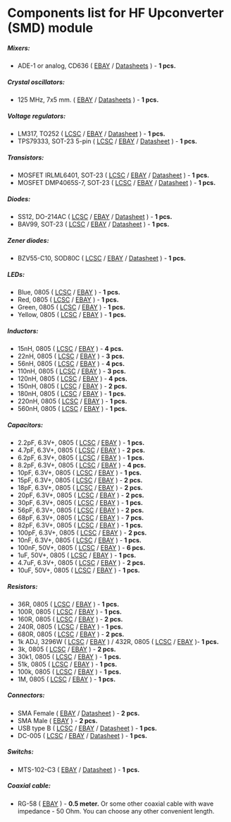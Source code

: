 # Components list for HF Upconverter (SMD) module

##### Mixers:
- ADE-1 or analog, CD636 (
[EBAY](https://www.ebay.com/sch/i.html?_from=R40&_trksid=p2050601.m570.l1313.TR0.TRC0.H0.Xade-1.TRS0&_nkw=ade-1&_sacat=0) /
[Datasheets](./Datasheets/Mixers/ADE%20series/) ) - **1 pcs.**

##### Crystal oscillators:
- 125 MHz, 7x5 mm. (
[EBAY](https://www.ebay.com/sch/i.html?_from=R40&_trksid=p2050601.m570.l1312.R1.TR10.TRC2.A0.H0.Xc.TRS2&_nkw=crystal+oscillator+125mhz+smd&_sacat=0) /
[Datasheets](./Datasheets/Crystal%20oscillators/ASV-Crystal-oscillators-Datasheet.pdf) ) - **1 pcs.**

##### Voltage regulators:
- LM317, TO252 (
[LCSC](https://lcsc.com/search?q=lm317%20to252) /
[EBAY](https://www.ebay.com/sch/i.html?_from=R40&_trksid=p2050601.m570.l1313.TR0.TRC0.A0.H0.Xlm317+to252.TRS1&_nkw=lm317+to252&_sacat=0) /
[Datasheet](./Datasheets/Voltage%20regulators/LM317M-Linear-Regulator-Datasheet.pdf) ) - **1 pcs.**
- TPS79333, SOT-23 5-pin (
[LCSC](https://lcsc.com/search?q=tps79333) /
[EBAY](https://www.ebay.com/sch/i.html?_from=R40&_trksid=p2050601.m570.l1313.TR0.TRC0.A0.H0.Xtps79333.TRS2&_nkw=tps79333&_sacat=0) /
[Datasheet](./Datasheets/Voltage%20regulators/TPS793-Linear-Regulator-Datasheet.pdf) ) - **1 pcs.**

##### Transistors:
- MOSFET IRLML6401, SOT-23 (
[LCSC](https://lcsc.com/search?q=irlml6401) /
[EBAY](https://www.ebay.com/sch/i.html?_from=R40&_trksid=p2050601.m570.l1313.TR1.TRC0.A0.H0.Xirlml6401.TRS0&_nkw=irlml6401&_sacat=0) /
[Datasheet](./Datasheets/MOSFET/IRLML6401-Datasheet.pdf) ) - **1 pcs.**
- MOSFET DMP4065S-7, SOT-23 (
[LCSC](https://lcsc.com/search?q=DMP4065S-7) /
[EBAY](https://www.ebay.com/sch/i.html?_from=R40&_trksid=m570.l1313&_nkw=DMP4065S-7&_sacat=0) /
[Datasheet](./Datasheets/MOSFET/DMP4065S-Datasheet.pdf) ) - **1 pcs.**

##### Diodes:
- SS12, DO-214AC (
[LCSC](https://lcsc.com/search?q=ss12%20do-214ac) /
[EBAY](https://www.ebay.com/sch/i.html?_odkw=ss12&_osacat=0&_from=R40&_trksid=p2045573.m570.l1313.TR0.TRC0.H0.Xss12+do-214ac.TRS1&_nkw=ss12+do-214ac&_sacat=0) /
[Datasheet](./Datasheets/Diodes/SS12-SS16-Diode-Datasheet.pdf) ) - **1 pcs.**
- BAV99, SOT-23 (
[LCSC](https://lcsc.com/search?q=bav99%20sot-23) /
[EBAY](https://www.ebay.com/sch/i.html?_from=R40&_trksid=p2050601.m570.l1313.TR1.TRC0.A0.H0.Xbav99.TRS0&_nkw=bav99&_sacat=0) /
[Datasheet](./Datasheets/Diodes/BAV99-Diode-Datasheet.pdf) ) - **1 pcs.**

##### Zener diodes:
- BZV55-C10, SOD80C (
[LCSC](https://lcsc.com/search?q=BZV55-C10) /
[EBAY](https://www.ebay.com/sch/i.html?_from=R40&_trksid=m570.l1313&_nkw=BZV55-C10&_sacat=0) /
[Datasheet](./Datasheets/Zener%20diodes/BZV55-series-Diode-Datasheet.pdf) ) - **1 pcs.**

##### LEDs:
- Blue, 0805 (
[LCSC](https://lcsc.com/search?q=blue%20led%200805) /
[EBAY](https://www.ebay.com/sch/i.html?_from=R40&_trksid=p2050601.m570.l1313.TR0.TRC0.H0.Xblue+led+0805.TRS0&_nkw=blue+led+0805&_sacat=0) ) - **1 pcs.**
- Red, 0805 (
[LCSC](https://lcsc.com/search?q=red%20led%200805) /
[EBAY](https://www.ebay.com/sch/i.html?_from=R40&_trksid=p2050601.m570.l1313.TR0.TRC0.H0.Xred+led+0805.TRS0&_nkw=red+led+0805&_sacat=0) ) - **1 pcs.**
- Green, 0805 (
[LCSC](https://lcsc.com/search?q=green%20led%200805) /
[EBAY](https://www.ebay.com/sch/i.html?_from=R40&_trksid=p2050601.m570.l1313.TR12.TRC2.A0.H0.Xgreen+led+080.TRS0&_nkw=green+led+0805&_sacat=0) ) - **1 pcs.**
- Yellow, 0805 (
[LCSC](https://lcsc.com/search?q=yellow%20led%200805) /
[EBAY](https://www.ebay.com/sch/i.html?_from=R40&_trksid=p2050601.m570.l1313.TR11.TRC1.A0.H0.Xyellow+led+080.TRS0&_nkw=yellow+led+0805&_sacat=0) ) - **1 pcs.**

##### Inductors:
- 15nH, 0805 (
[LCSC](https://lcsc.com/search?q=15nH%200805) /
[EBAY](https://www.ebay.com/sch/i.html?_from=R40&_trksid=p2050601.m570.l1313.TR6.TRC1.A0.H0.X15nh+0805.TRS2&_nkw=15nh+0805&_sacat=0) ) - **4 pcs.**
- 22nH, 0805 (
[LCSC](https://lcsc.com/search?q=22nH%200805) /
[EBAY](https://www.ebay.com/sch/i.html?_from=R40&_trksid=p2050601.m570.l1313.TR0.TRC0.H0.X22nh+080.TRS0&_nkw=22nh+0805&_sacat=0) ) - **3 pcs.**
- 56nH, 0805 (
[LCSC](https://lcsc.com/search?q=56nH%200805) /
[EBAY](https://www.ebay.com/sch/i.html?_odkw=56nh+080&_osacat=0&_from=R40&_trksid=p2045573.m570.l1313.TR0.TRC0.H0.X56nh+0805.TRS0&_nkw=56nh+0805&_sacat=0) ) - **4 pcs.**
- 110nH, 0805 (
[LCSC](https://lcsc.com/search?q=110nH%200805) /
[EBAY](https://www.ebay.com/sch/i.html?_from=R40&_trksid=p2050601.m570.l1313.TR0.TRC0.H0.X110nh+0805.TRS0&_nkw=110nh+0805&_sacat=0) ) - **3 pcs.**
- 120nH, 0805 (
[LCSC](https://lcsc.com/search?q=120nH%200805) /
[EBAY](https://www.ebay.com/sch/i.html?_from=R40&_trksid=p2050601.m570.l1313.TR0.TRC0.H0.X110nh+0805.TRS0&_nkw=110nh+0805&_sacat=0) ) - **4 pcs.**
- 150nH, 0805 (
[LCSC](https://lcsc.com/search?q=150nH%200805) /
[EBAY](https://www.ebay.com/sch/i.html?_from=R40&_trksid=p2050601.m570.l1313.TR0.TRC0.H0.X150nh+0805.TRS0&_nkw=150nh+0805&_sacat=0) ) - **2 pcs.**
- 180nH, 0805 (
[LCSC](https://lcsc.com/search?q=180nH%200805) /
[EBAY](https://www.ebay.com/sch/i.html?_from=R40&_trksid=p2050601.m570.l1313.TR0.TRC0.H0.X180nh+0805.TRS0&_nkw=180nh+0805&_sacat=0) ) - **1 pcs.**
- 220nH, 0805 (
[LCSC](https://lcsc.com/search?q=220nH%200805) /
[EBAY](https://www.ebay.com/sch/i.html?_from=R40&_trksid=p2050601.m570.l1313.TR12.TRC2.A0.H0.X220nh+0805.TRS0&_nkw=220nh+0805&_sacat=0) ) - **1 pcs.**
- 560nH, 0805 (
[LCSC](https://lcsc.com/search?q=560nH%200805) /
[EBAY](https://www.ebay.com/sch/i.html?_from=R40&_trksid=p2050601.m570.l1313.TR0.TRC0.H0.X560nh+0805.TRS0&_nkw=560nh+0805&_sacat=0) ) - **1 pcs.**

##### Capacitors:
- 2.2pF, 6.3V+, 0805 (
[LCSC](https://lcsc.com/search?q=2.2pf%200805) /
[EBAY](https://www.ebay.com/sch/i.html?_from=R40&_trksid=p2050601.m570.l1313.TR0.TRC0.H0.X2.2pf+0805.TRS0&_nkw=2.2pf+0805&_sacat=0) ) - **1 pcs.**
- 4.7pF, 6.3V+, 0805 (
[LCSC](https://lcsc.com/search?q=4.7pf%200805) /
[EBAY](https://www.ebay.com/sch/i.html?_from=R40&_trksid=p2050601.m570.l1313.TR0.TRC0.H0.X4.7pf+0805.TRS0&_nkw=4.7pf+0805&_sacat=0) ) - **2 pcs.**
- 6.2pF, 6.3V+, 0805 (
[LCSC](https://lcsc.com/search?q=6.2pf%200805) /
[EBAY](https://www.ebay.com/sch/i.html?_from=R40&_trksid=p2050601.m570.l1313.TR11.TRC1.A0.H0.X6.2pf+0805.TRS0&_nkw=6.2pf+0805&_sacat=0) ) - **1 pcs.**
- 8.2pF, 6.3V+, 0805 (
[LCSC](https://lcsc.com/search?q=8.2pf%200805) /
[EBAY](https://www.ebay.com/sch/i.html?_from=R40&_trksid=p2050601.m570.l1313.TR11.TRC1.A0.H0.X8.2pf+0805.TRS0&_nkw=8.2pf+0805&_sacat=0) ) - **4 pcs.**
- 10pF, 6.3V+, 0805 (
[LCSC](https://lcsc.com/search?q=10pf%200805) /
[EBAY](https://www.ebay.com/sch/i.html?_from=R40&_trksid=p2050601.m570.l1313.TR10.TRC2.A0.H0.X10pf+0805.TRS2&_nkw=10pf+0805&_sacat=0) ) - **1 pcs.**
- 15pF, 6.3V+, 0805 (
[LCSC](https://lcsc.com/search?q=15pf%200805) /
[EBAY](https://www.ebay.com/sch/i.html?_from=R40&_trksid=p2050601.m570.l1313.TR2.TRC0.A0.H0.X15pf+0805.TRS0&_nkw=15pf+0805&_sacat=0) ) - **2 pcs.**
- 18pF, 6.3V+, 0805 (
[LCSC](https://lcsc.com/search?q=18pf%200805) /
[EBAY](https://www.ebay.com/sch/i.html?_from=R40&_trksid=p2050601.m570.l1313.TR2.TRC0.A0.H0.X18pf+0805.TRS0&_nkw=18pf+0805&_sacat=0) ) - **2 pcs.**
- 20pF, 6.3V+, 0805 (
[LCSC](https://lcsc.com/search?q=20pf%200805) /
[EBAY](https://www.ebay.com/sch/i.html?_from=R40&_trksid=p2050601.m570.l1313.TR10.TRC1.A0.H0.X20pf+0805.TRS1&_nkw=20pf+0805&_sacat=0) ) - **2 pcs.**
- 30pF, 6.3V+, 0805 (
[LCSC](https://lcsc.com/search?q=30pf%200805) /
[EBAY](https://www.ebay.com/sch/i.html?_from=R40&_trksid=p2050601.m570.l1313.TR12.TRC2.A0.H0.X30pf+0805.TRS0&_nkw=30pf+0805&_sacat=0) ) - **1 pcs.**
- 56pF, 6.3V+, 0805 (
[LCSC](https://lcsc.com/search?q=56pf%200805) /
[EBAY](https://www.ebay.com/sch/i.html?_from=R40&_trksid=p2050601.m570.l1313.TR10.TRC2.A0.H0.X56pf+0805.TRS2&_nkw=56pf+0805&_sacat=0) ) - **2 pcs.**
- 68pF, 6.3V+, 0805 (
[LCSC](https://lcsc.com/search?q=68pf%200805) /
[EBAY](https://www.ebay.com/sch/i.html?_from=R40&_trksid=p2050601.m570.l1313.TR0.TRC0.H0.X68pf+080.TRS0&_nkw=68pf+0805&_sacat=0) ) - **7 pcs.**
- 82pF, 6.3V+, 0805 (
[LCSC](https://lcsc.com/search?q=82pf%200805) /
[EBAY](https://www.ebay.com/sch/i.html?_from=R40&_trksid=p2050601.m570.l1313.TR0.TRC0.H0.X82pf+0805.TRS2&_nkw=82pf+0805&_sacat=0) ) - **1 pcs.**
- 100pF, 6.3V+, 0805 (
[LCSC](https://lcsc.com/search?q=100pf%200805) /
[EBAY](https://www.ebay.com/sch/i.html?_from=R40&_trksid=p2050601.m570.l1313.TR10.TRC2.A0.H0.X100pf+0805.TRS2&_nkw=100pf+0805&_sacat=0) ) - **2 pcs.**
- 10nF, 6.3V+, 0805 (
[LCSC](https://lcsc.com/search?q=10nf%200805) /
[EBAY](https://www.ebay.com/sch/i.html?_from=R40&_trksid=p2050601.m570.l1313.TR12.TRC2.A0.H0.X10nf+0805.TRS0&_nkw=10nf+0805&_sacat=0) ) - **1 pcs.**
- 100nF, 50V+, 0805 (
[LCSC](https://lcsc.com/search?q=100nf%200805) /
[EBAY](https://www.ebay.com/sch/i.html?_from=R40&_trksid=p2050601.m570.l1313.TR10.TRC2.A0.H0.X100nf+0805.TRS2&_nkw=100nf+0805&_sacat=0) ) - **6 pcs.**
- 1uF, 50V+, 0805 (
[LCSC](https://lcsc.com/search?q=1uf%200805) /
[EBAY](https://www.ebay.com/sch/i.html?_from=R40&_trksid=p2050601.m570.l1313.TR11.TRC1.A0.H0.X1uf+0805.TRS0&_nkw=1uf+0805&_sacat=0) ) - **1 pcs.**
- 4.7uF, 6.3V+, 0805 (
[LCSC](https://lcsc.com/search?q=4.7uf%200805) /
[EBAY](https://www.ebay.com/sch/i.html?_from=R40&_trksid=p2050601.m570.l1313.TR11.TRC1.A0.H0.X4.7uf+080.TRS0&_nkw=4.7uf+0805&_sacat=0) ) - **2 pcs.**
- 10uF, 50V+, 0805 (
[LCSC](https://lcsc.com/search?q=10puf%200805) /
[EBAY](https://www.ebay.com/sch/i.html?_from=R40&_trksid=p2050601.m570.l1313.TR12.TRC2.A0.H0.X10uf+0805.TRS0&_nkw=10uf+0805&_sacat=0) ) - **1 pcs.**

##### Resistors:
- 36R, 0805 (
[LCSC](https://lcsc.com/search?q=36R%200805) /
[EBAY](https://www.ebay.com/sch/i.html?_from=R40&_trksid=p2050601.m570.l1313.TR0.TRC0.H0.X36R+0805.TRS1&_nkw=36R+0805&_sacat=0) ) - **1 pcs.**
- 100R, 0805 (
[LCSC](https://lcsc.com/search?q=100R%200805) /
[EBAY](https://www.ebay.com/sch/i.html?_from=R40&_trksid=p2050601.m570.l1313.TR0.TRC0.H0.X100R+0805.TRS0&_nkw=100R+0805&_sacat=0) ) - **1 pcs.**
- 160R, 0805 (
[LCSC](https://lcsc.com/search?q=160R%200805) /
[EBAY](https://www.ebay.com/sch/i.html?_from=R40&_trksid=p2050601.m570.l1313.TR11.TRC1.A0.H0.X160R+0805.TRS0&_nkw=160R+0805&_sacat=0) ) - **2 pcs.**
- 240R, 0805 (
[LCSC](https://lcsc.com/search?q=240R%200805) /
[EBAY](https://www.ebay.com/sch/i.html?_from=R40&_trksid=p2050601.m570.l1313.TR0.TRC0.H0.X240R+080.TRS0&_nkw=240R+0805&_sacat=0) ) - **1 pcs.**
- 680R, 0805 (
[LCSC](https://lcsc.com/search?q=680R%200805) /
[EBAY](https://www.ebay.com/sch/i.html?_from=R40&_trksid=p2050601.m570.l1313.TR10.TRC0.A0.H0.X680R+0805.TRS0&_nkw=680R+0805&_sacat=0) ) - **2 pcs.**
- 1k ADJ, 3296W (
[LCSC](https://lcsc.com/search?q=1k%203296) /
[EBAY](https://www.ebay.com/sch/i.html?_from=R40&_trksid=p2050601.m570.l1313.TR11.TRC2.A0.H0.X1k+3296.TRS1&_nkw=1k+3296&_sacat=0) ) / 432R, 0805 (
[LCSC](https://lcsc.com/search?q=432R%203296) /
[EBAY](https://www.ebay.com/sch/i.html?_from=R40&_trksid=p2050601.m570.l1313.TR1.TRC0.A0.H0.X432R+080.TRS0&_nkw=432R+0805&_sacat=0) )- **1 pcs.**
- 3k, 0805 (
[LCSC](https://lcsc.com/search?q=3k%200805) /
[EBAY](https://www.ebay.com/sch/i.html?_from=R40&_trksid=p2050601.m570.l1313.TR0.TRC0.H0.X3k+0805.TRS0&_nkw=3k+0805&_sacat=0) ) - **2 pcs.**
- 30k1, 0805 (
[LCSC](https://lcsc.com/search?q=30k1%200805) /
[EBAY](https://www.ebay.com/sch/i.html?_from=R40&_trksid=p2050601.m570.l1313.TR11.TRC2.A0.H0.X30k1+0805.TRS1&_nkw=30k1+0805&_sacat=0) ) - **1 pcs.**
- 51k, 0805 (
[LCSC](https://lcsc.com/search?q=51k%200805) /
[EBAY](https://www.ebay.com/sch/i.html?_from=R40&_trksid=p2050601.m570.l1313.TR12.TRC2.A0.H0.X51k+0805.TRS0&_nkw=51k+0805&_sacat=0) ) - **1 pcs.**
- 100k, 0805 (
[LCSC](https://lcsc.com/search?q=100k%200805) /
[EBAY](https://www.ebay.com/sch/i.html?_from=R40&_trksid=p2050601.m570.l1313.TR10.TRC2.A0.H0.X100k+080.TRS2&_nkw=100k+0805&_sacat=0) ) - **1 pcs.**
- 1M, 0805 (
[LCSC](https://lcsc.com/search?q=1M%200805) /
[EBAY](https://www.ebay.com/sch/i.html?_from=R40&_trksid=p2050601.m570.l1313.TR0.TRC0.A0.H0.X1M+080.TRS1&_nkw=1M+0805&_sacat=0) ) - **1 pcs.**

##### Connectors:
- SMA Female (
[EBAY](https://www.ebay.com/sch/i.html?_from=R40&_trksid=p2050601.m570.l1312.R1.TR9.TRC1.A0.H0.Xsma+female+.TRS2&_nkw=sma+female+edge&_sacat=0) /
[Datasheet](./Datasheets/Connectors/SMA-Female-Datasheet.pdf) ) - **2 pcs.**
- SMA Male (
[EBAY](https://www.ebay.com/sch/i.html?_from=R40&_trksid=p2050601.m570.l1313.TR0.TRC0.A0.H0.Xsma+male.TRS5&_nkw=sma+male&_sacat=0) ) - **2 pcs.**
- USB type B (
[LCSC](https://lcsc.com/search?q=USB%20BFemale90) /
[EBAY](https://www.ebay.com/sch/i.html?_from=R40&_trksid=p2050601.m570.l1311.R1.TR5.TRC0.A0.H0.Xusb+type+b+f.TRS0&_nkw=usb+type+b+female+connector&_sacat=0) /
[Datasheet](./Datasheets/Connectors/USB-Connectors-Datasheet.pdf) ) - **1 pcs.**
- DC-005 (
[LCSC](https://lcsc.com/search?q=dc-005) /
[EBAY](https://www.ebay.com/sch/i.html?_from=R40&_trksid=p2050601.m570.l1313.TR10.TRC2.A0.H0.Xdc-005.TRS2&_nkw=dc-005&_sacat=0) /
[Datasheet](./Datasheets/Connectors/DC-005-Datasheet.pdf) ) - **1 pcs.**

##### Switchs:
- MTS-102-C3 (
[EBAY](https://www.ebay.com/sch/i.html?_from=R40&_trksid=p2050601.m570.l1313.TR1.TRC0.A0.H0.Xmts-102-c.TRS0&_nkw=mts-102-c3&_sacat=0) /
[Datasheet](./Datasheets/Switchs/MTS-Series-Switchs-Datasheet.pdf) ) - **1 pcs.**

##### Coaxial cable:
- RG-58 (
[EBAY](https://www.ebay.com/sch/i.html?_from=R40&_trksid=p2050601.m570.l1313.TR11.TRC2.A0.H0.Xrg58.TRS1&_nkw=rg58&_sacat=0) ) - **0.5 meter.** Or some other coaxial cable with wave impedance - 50 Ohm. You can choose any other convenient length.
